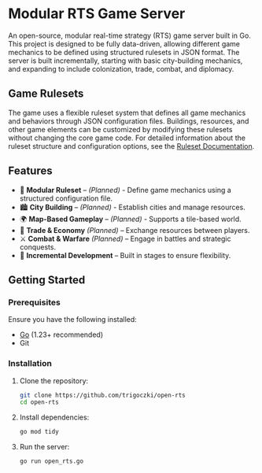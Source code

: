 # Modular RTS Game Server

An open-source, modular real-time strategy (RTS) game server built in Go. This project is designed to be fully data-driven, allowing different game mechanics to be defined using structured rulesets in JSON format. The server is built incrementally, starting with basic city-building mechanics, and expanding to include colonization, trade, combat, and diplomacy.

## Game Rulesets

The game uses a flexible ruleset system that defines all game mechanics and behaviors through JSON configuration files. Buildings, resources, and other game elements can be customized by modifying these rulesets without changing the core game code. For detailed information about the ruleset structure and configuration options, see the [Ruleset Documentation](RULE_SET.md).

## Features

- 🚀 **Modular Ruleset** – *(Planned)* - Define game mechanics using a structured configuration file.
- 🏙 **City Building** – *(Planned)* - Establish cities and manage resources.
- 🌍 **Map-Based Gameplay** – *(Planned)* - Supports a tile-based world.
- 🤝 **Trade & Economy** *(Planned)* – Exchange resources between players.
- ⚔ **Combat & Warfare** *(Planned)* – Engage in battles and strategic conquests.
- 🔄 **Incremental Development** – Built in stages to ensure flexibility.

## Getting Started

### Prerequisites

Ensure you have the following installed:

- [Go](https://go.dev/dl/) (1.23+ recommended)
- Git

### Installation

1. Clone the repository:

   ```sh
   git clone https://github.com/trigoczki/open-rts
   cd open-rts
   ```

2. Install dependencies:

   ```sh
   go mod tidy  
   ```

3. Run the server:

   ```sh
   go run open_rts.go
   ```